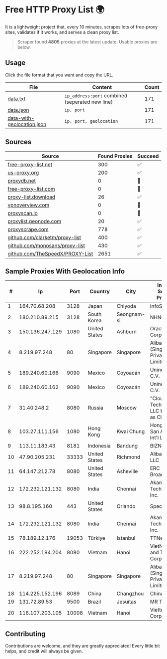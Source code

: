 
# Free HTTP Proxy List 🌍

It is a lightweight project that, every 10 minutes, scrapes lots of free-proxy sites, validates if it works, and serves a clean proxy list.


> Scraper found **4805** proxies at the latest update. Usable proxies are below.

## Usage

Click the file format that you want and copy the URL.


|File|Content|Count|
|----|-------|-----|
|[data.txt](https://raw.githubusercontent.com/themiralay/Proxy-List-World/master/data.txt)|`ip_address:port` combined (seperated new line)|171|
|[data.json](https://raw.githubusercontent.com/themiralay/Proxy-List-World/master/data.json)|`ip, port`|171|
|[data-with-geolocation.json](https://raw.githubusercontent.com/themiralay/Proxy-List-World/master/data-with-geolocation.json)|`ip, port, geolocation`|171|

## Sources

|Source|Found Proxies|Succeed|
|------|-------------|-------|
|[free-proxy-list.net](https://free-proxy-list.net)|300|✅|
|[us-proxy.org](https://www.us-proxy.org)|200|✅|
|[proxydb.net](http://proxydb.net)|0|🚫|
|[free-proxy-list.com](https://free-proxy-list.com/?page=&port=&type%5B%5D=http&type%5B%5D=https&up_time=0&search=Search)|0|🚫|
|[proxy-list.download](https://www.proxy-list.download/HTTP)|26|✅|
|[vpnoverview.com](https://vpnoverview.com/privacy/anonymous-browsing/free-proxy-servers)|0|🚫|
|[proxyscan.io](https://www.proxyscan.io)|0|🚫|
|[proxylist.geonode.com](https://proxylist.geonode.com/api/proxy-list?limit=300&page=1&sort_by=lastChecked&sort_type=desc&protocols=http,https)|20|✅|
|[proxyscrape.com](https://api.proxyscrape.com/v2/?request=displayproxies&protocol=http&timeout=10000&country=all&ssl=all&anonymity=all)|778|✅|
|[github.com/clarketm/proxy-list](https://raw.githubusercontent.com/clarketm/proxy-list/master/proxy-list-raw.txt)|400|✅|
|[github.com/monosans/proxy-list](https://raw.githubusercontent.com/monosans/proxy-list/main/proxies/http.txt)|430|✅|
|[github.com/TheSpeedX/PROXY-List](https://raw.githubusercontent.com/TheSpeedX/PROXY-List/master/http.txt)|2651|✅|


## Sample Proxies With Geolocation Info

|#|Ip|Port|Country|City|Internet Service Provider|
|-|--|----|-------|----|-------------------------|
|1|164.70.68.208|3128|Japan|Chiyoda|InfoSphere|
|2|180.210.89.215|3128|South Korea|Seongnam-si|NHNCLOUD|
|3|150.136.247.129|1080|United States|Ashburn|Oracle Corporation|
|4|8.219.97.248|80|Singapore|Singapore|Alibaba Cloud (Singapore) Private Limited|
|5|189.240.60.166|9090|Mexico|Coyoacán|Uninet S.A. de C.V.|
|6|189.240.60.162|9090|Mexico|Coyoacán|Uninet S.A. de C.V.|
|7|31.40.248.2|8080|Russia|Moscow|"Cloud Technologies" LLC trading as Cloud.ru|
|8|103.27.111.156|1080|Hong Kong|Kwai Chung|Hong Kong San Ai Net Int'l Limited|
|9|113.11.183.43|8181|Indonesia|Bandung|BIZNET|
|10|47.90.205.231|33333|United States|Richmond|Alibaba.com LLC|
|11|64.147.212.78|8080|United States|Asheville|ERC Broadband|
|12|172.232.121.132|8080|India|Chennai|Akamai Technologies, Inc.|
|13|98.8.195.160|443|United States|Orlando|Spectrum|
|14|172.232.121.132|8080|India|Chennai|Akamai Technologies, Inc.|
|15|78.189.12.176|19053|Türkiye|Istanbul|TTNet A.S.|
|16|222.252.194.204|8080|Vietnam|Hanoi|VietNam Post and Telecom Corporation|
|17|8.219.97.248|80|Singapore|Singapore|Alibaba Cloud (Singapore) Private Limited|
|18|114.225.152.196|8089|China|Changzhou|Chinanet|
|19|131.72.89.53|9500|Brazil|Jesuítas|MR Telecom|
|20|116.107.203.105|10008|Vietnam|Hanoi|Viettel Corporation|



## Contributing

Contributions are welcome, and they are greatly appreciated! Every
little bit helps, and credit will always be given.

